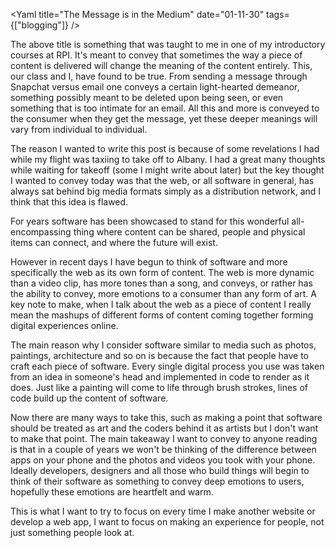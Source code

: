 <Yaml
title="The Message is in the Medium"
date="01-11-30"
tags={["blogging"]}
/>

The above title is something that was taught to me in one of my introductory courses at RPI. It's meant to convey that sometimes the way a piece of content is delivered will change the meaning of the content entirely. This, our class and I, have found to be true. From sending a message through Snapchat versus email one conveys a certain light-hearted demeanor, something possibly meant to be deleted upon being seen, or even something that is too intimate for an email. All this and more is conveyed to the consumer when they get the message, yet these deeper meanings will vary from individual to individual.

The reason I wanted to write this post is because of some revelations I had while my flight was taxiing to take off to Albany. I had a great many thoughts while waiting for takeoff (some I might write about later) but the key thought I wanted to convey today was that the web, or all software in general, has always sat behind big media formats simply as a distribution network, and I think that this idea is flawed.

For years software has been showcased to stand for this wonderful all-encompassing thing where content can be shared, people and physical items can connect, and where the future will exist.

However in recent days I have begun to think of software and more specifically the web as its own form of content. The web is more dynamic than a video clip, has more tones than a song, and conveys, or rather has the ability to convey, more emotions to a consumer than any form of art. A key note to make, when I talk about the web as a piece of content I really mean the mashups of different forms of content coming together forming digital experiences online.

The main reason why I consider software similar to media such as photos, paintings, architecture and so on is because the fact that people have to craft each piece of software. Every single digital process you use was taken from an idea in someone's head and implemented in code to render as it does. Just like a painting will come to life through brush strokes, lines of code build up the content of software.

Now there are many ways to take this, such as making a point that software should be treated as art and the coders behind it as artists but I don't want to make that point. The main takeaway I want to convey to anyone reading is that in a couple of years we won't be thinking of the difference between apps on your phone and the photos and videos you took with your phone. Ideally developers, designers and all those who build things will begin to think of their software as something to convey deep emotions to users, hopefully these emotions are heartfelt and warm.

This is what I want to try to focus on every time I make another website or develop a web app, I want to focus on making an experience for people, not just something people look at.
